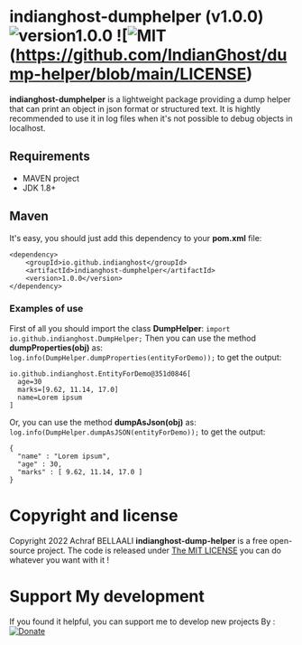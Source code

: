 # indianghost-dumphelper (v1.0.0) ![version1.0.0](https://img.shields.io/badge/version-1.0.0-green.svg) ![![MIT](https://img.shields.io/badge/license-MIT-green)(https://github.com/IndianGhost/dump-helper/blob/main/LICENSE)
**indianghost-dumphelper** is a lightweight package providing a dump helper that can print an object in json format or structured text.
It is hightly recommended to use it in log files when it's not possible to debug objects in localhost.

## Requirements
- MAVEN project
- JDK 1.8+

## Maven
It's easy, you should just add this dependency to your **pom.xml** file:
```
<dependency>
    <groupId>io.github.indianghost</groupId>
    <artifactId>indianghost-dumphelper</artifactId>
    <version>1.0.0</version>
</dependency>
```
### Examples of use
First of all you should import the class **DumpHelper**:
`import io.github.indianghost.DumpHelper;`
Then you can use the method **dumpProperties(obj)** as:
`log.info(DumpHelper.dumpProperties(entityForDemo));`
to get the output:
```
io.github.indianghost.EntityForDemo@351d0846[
  age=30
  marks=[9.62, 11.14, 17.0]
  name=Lorem ipsum
]
```

Or, you can use the method **dumpAsJson(obj)** as:
`log.info(DumpHelper.dumpAsJSON(entityForDemo));`
to get the output:
```
{
  "name" : "Lorem ipsum",
  "age" : 30,
  "marks" : [ 9.62, 11.14, 17.0 ]
}
```
# Copyright and license
Copyright 2022 Achraf BELLAALI **indianghost-dump-helper** is a free open-source project. The code is released under [The MIT LICENSE](https://github.com/IndianGhost/dump-helper/blob/main/LICENSE) you can do whatever you want with it !

# Support My development
If you found it helpful, you can support me to develop new projects By :
[![Donate](https://img.shields.io/badge/Donate-PayPal-green.svg)](https://www.paypal.me/achrafbellaali)